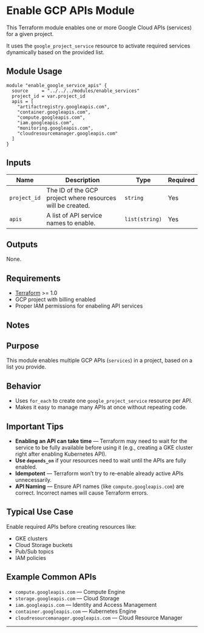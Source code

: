 # Enable GCP APIs Module

This Terraform module enables one or more Google Cloud APIs (services) for a given project.

It uses the `google_project_service` resource to activate required services dynamically based on the provided list.

## Module Usage

```hcl
module "enable_google_service_apis" {
  source     = "../../../modules/enable_services"
  project_id = var.project_id
  apis = [
    "artifactregistry.googleapis.com",
    "container.googleapis.com",
    "compute.googleapis.com",
    "iam.googleapis.com",
    "monitoring.googleapis.com",
    "cloudresourcemanager.googleapis.com"
  ]
}
```

## Inputs

| Name          | Description                                                | Type           | Required |
|---------------|------------------------------------------------------------|----------------|----------|
| `project_id`  | The ID of the GCP project where resources will be created. | `string`       | Yes      |
| `apis`        | A list of API service names to enable.                     | `list(string)` | Yes      |


## Outputs
None.

## Requirements

- [Terraform](https://www.terraform.io/) >= 1.0
- GCP project with billing enabled
- Proper IAM permissions for enabeling API services


## Notes

## Purpose
This module enables multiple GCP APIs (`services`) in a project, based on a list you provide.

## Behavior
- Uses `for_each` to create one `google_project_service` resource per API.
- Makes it easy to manage many APIs at once without repeating code.

## Important Tips
- **Enabling an API can take time** — Terraform may need to wait for the service to be fully available before using it (e.g., creating a GKE cluster right after enabling Kubernetes API).
- **Use `depends_on`** if your resources need to wait until the APIs are fully enabled.
- **Idempotent** — Terraform won’t try to re-enable already active APIs unnecessarily.
- **API Naming** — Ensure API names (like `compute.googleapis.com`) are correct. Incorrect names will cause Terraform errors.

## Typical Use Case
Enable required APIs before creating resources like:
- GKE clusters
- Cloud Storage buckets
- Pub/Sub topics
- IAM policies

## Example Common APIs
- `compute.googleapis.com` — Compute Engine
- `storage.googleapis.com` — Cloud Storage
- `iam.googleapis.com` — Identity and Access Management
- `container.googleapis.com` — Kubernetes Engine
- `cloudresourcemanager.googleapis.com` — Cloud Resource Manager

---